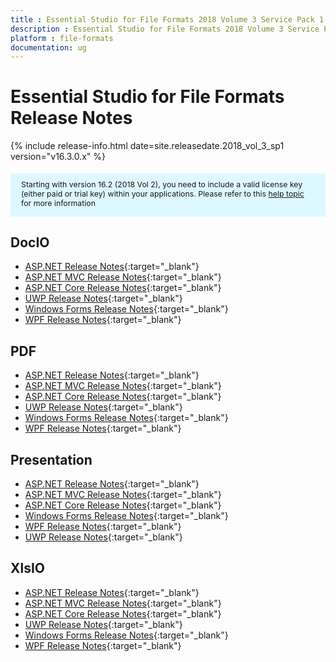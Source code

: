 ```yaml
---
title : Essential Studio for File Formats 2018 Volume 3 Service Pack 1 Release Notes 
description : Essential Studio for File Formats 2018 Volume 3 Service Pack 1 Release Notes 
platform : file-formats
documentation: ug
---
```


# Essential Studio for File Formats Release Notes 

{% include release-info.html date=site.releasedate.2018_vol_3_sp1  version="v16.3.0.x" %} 

<style>
    #license {
        font-size: .88em !important;
        margin-top: 1.5em;
        margin-bottom: 1.5em;
        background-color: #def8ff;
        padding: 10px 17px 14px;
    }
</style>

<div id="license">
    Starting with version 16.2 (2018 Vol 2), you need to include a valid license key (either paid or trial key) within your applications.
    Please refer to this <a href="/common/essential-studio/licensing/license-key">help topic</a> for more information
</div> 

## DocIO

* [ASP.NET Release Notes](/aspnet/release-notes/v16.3.0.x"#docio){:target="_blank"}
* [ASP.NET MVC Release Notes](/aspnetmvc/release-notes/v16.3.0.x"#docio){:target="_blank"}
* [ASP.NET Core Release Notes](/aspnet-core/release-notes/v16.3.0.x"#docio){:target="_blank"}
* [UWP Release Notes](/uwp/release-notes/v16.3.0.x"#docio){:target="_blank"}
* [Windows Forms Release Notes](/windowsforms/release-notes/v16.3.0.x"#docio){:target="_blank"}
* [WPF Release Notes](/wpf/release-notes/v16.3.0.x"#docio){:target="_blank"}


## PDF

* [ASP.NET Release Notes](/aspnet/release-notes/v16.3.0.x"#pdf){:target="_blank"}
* [ASP.NET MVC Release Notes](/aspnetmvc/release-notes/v16.3.0.x"#pdf){:target="_blank"}
* [ASP.NET Core Release Notes](/aspnet-core/release-notes/v16.3.0.x"#pdf){:target="_blank"}
* [UWP Release Notes](/uwp/release-notes/v16.3.0.x"#pdf){:target="_blank"}
* [Windows Forms Release Notes](/windowsforms/release-notes/v16.3.0.x"#pdf){:target="_blank"}
* [WPF Release Notes](/wpf/release-notes/v16.3.0.x"#pdf){:target="_blank"}


## Presentation

* [ASP.NET Release Notes](/aspnet/release-notes/v16.3.0.x"#presentation){:target="_blank"}
* [ASP.NET MVC Release Notes](/aspnetmvc/release-notes/v16.3.0.x"#presentation){:target="_blank"}
* [ASP.NET Core Release Notes](/aspnet-core/release-notes/v16.3.0.x"#presentation){:target="_blank"}
* [Windows Forms Release Notes](/windowsforms/release-notes/v16.3.0.x"#presentation){:target="_blank"}
* [WPF Release Notes](/wpf/release-notes/v16.3.0.x"#presentation){:target="_blank"}
* [UWP Release Notes](/uwp/release-notes/v16.3.0.x"#presentation){:target="_blank"}


## XlsIO

* [ASP.NET Release Notes](/aspnet/release-notes/v16.3.0.x"#xlsio){:target="_blank"}
* [ASP.NET MVC Release Notes](/aspnetmvc/release-notes/v16.3.0.x"#xlsio){:target="_blank"}
* [ASP.NET Core Release Notes](/aspnet-core/release-notes/v16.3.0.x"#xlsio){:target="_blank"}
* [UWP Release Notes](/uwp/release-notes/v16.3.0.x"#xlsio){:target="_blank"}
* [Windows Forms Release Notes](/windowsforms/release-notes/v16.3.0.x"#xlsio){:target="_blank"}
* [WPF Release Notes](/wpf/release-notes/v16.3.0.x"#xlsio){:target="_blank"}